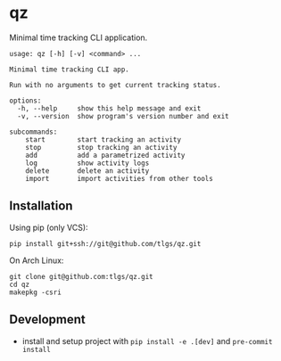# qz

Minimal time tracking CLI application.

```
usage: qz [-h] [-v] <command> ...

Minimal time tracking CLI app.

Run with no arguments to get current tracking status.

options:
  -h, --help     show this help message and exit
  -v, --version  show program's version number and exit

subcommands:
    start        start tracking an activity
    stop         stop tracking an activity
    add          add a parametrized activity
    log          show activity logs
    delete       delete an activity
    import       import activities from other tools
```

## Installation

Using pip (only VCS):

```
pip install git+ssh://git@github.com/tlgs/qz.git
```

On Arch Linux:

```
git clone git@github.com:tlgs/qz.git
cd qz
makepkg -csri
```

## Development

- install and setup project with `pip install -e .[dev]` and `pre-commit install`

